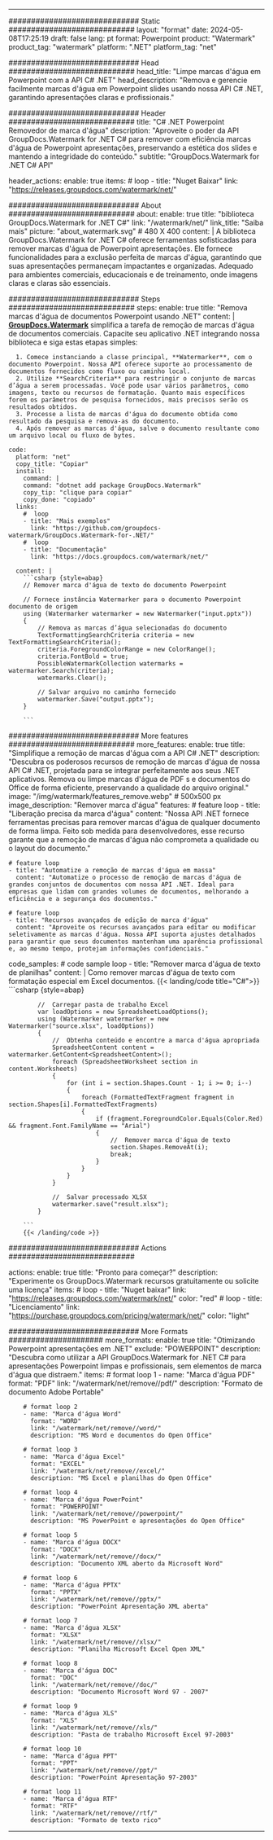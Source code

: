 
---
############################# Static ############################
layout: "format"
date:  2024-05-08T17:25:19
draft: false
lang: pt
format: Powerpoint
product: "Watermark"
product_tag: "watermark"
platform: ".NET"
platform_tag: "net"

############################# Head ############################
head_title: "Limpe marcas d'água em Powerpoint com a API C# .NET"
head_description: "Remova e gerencie facilmente marcas d'água em Powerpoint slides usando nossa API C# .NET, garantindo apresentações claras e profissionais."

############################# Header ############################
title: "C# .NET Powerpoint Removedor de marca d'água" 
description: "Aproveite o poder da API GroupDocs.Watermark for .NET C# para remover com eficiência marcas d'água de Powerpoint apresentações, preservando a estética dos slides e mantendo a integridade do conteúdo."
subtitle: "GroupDocs.Watermark for .NET C# API" 

header_actions:
  enable: true
  items:
    #  loop
    - title: "Nuget Baixar"
      link: "https://releases.groupdocs.com/watermark/net/"
      
############################# About ############################
about:
    enable: true
    title: "biblioteca GroupDocs.Watermark for .NET C#"
    link: "/watermark/net/"
    link_title: "Saiba mais"
    picture: "about_watermark.svg" # 480 X 400
    content: |
       A biblioteca GroupDocs.Watermark for .NET C# oferece ferramentas sofisticadas para remover marcas d'água de Powerpoint apresentações. Ele fornece funcionalidades para a exclusão perfeita de marcas d'água, garantindo que suas apresentações permaneçam impactantes e organizadas. Adequado para ambientes comerciais, educacionais e de treinamento, onde imagens claras e claras são essenciais.

############################# Steps ############################
steps:
    enable: true
    title: "Remova marcas d'água de documentos Powerpoint usando .NET"
    content: |
      **[GroupDocs.Watermark](https://products.groupdocs.com/watermark/net/)** simplifica a tarefa de remoção de marcas d'água de documentos comerciais. Capacite seu aplicativo .NET integrando nossa biblioteca e siga estas etapas simples:
      
      1. Comece instanciando a classe principal, **Watermarker**, com o documento Powerpoint. Nossa API oferece suporte ao processamento de documentos fornecidos como fluxo ou caminho local.
      2. Utilize **SearchCriteria** para restringir o conjunto de marcas d’água a serem processadas. Você pode usar vários parâmetros, como imagens, texto ou recursos de formatação. Quanto mais específicos forem os parâmetros de pesquisa fornecidos, mais precisos serão os resultados obtidos.
      3. Processe a lista de marcas d'água do documento obtida como resultado da pesquisa e remova-as do documento.
      4. Após remover as marcas d'água, salve o documento resultante como um arquivo local ou fluxo de bytes.
   
    code:
      platform: "net"
      copy_title: "Copiar"
      install:
        command: |
        command: "dotnet add package GroupDocs.Watermark"
        copy_tip: "clique para copiar"
        copy_done: "copiado"
      links:
        #  loop
        - title: "Mais exemplos"
          link: "https://github.com/groupdocs-watermark/GroupDocs.Watermark-for-.NET/"
        #  loop
        - title: "Documentação"
          link: "https://docs.groupdocs.com/watermark/net/"
          
      content: |
        ```csharp {style=abap}
        // Remover marca d'água de texto do documento Powerpoint

        // Fornece instância Watermarker para o documento Powerpoint documento de origem
        using (Watermarker watermarker = new Watermarker("input.pptx"))
        {
            // Remova as marcas d’água selecionadas do documento
            TextFormattingSearchCriteria criteria = new TextFormattingSearchCriteria();
            criteria.ForegroundColorRange = new ColorRange();
            criteria.FontBold = true;
            PossibleWatermarkCollection watermarks = watermarker.Search(criteria);
            watermarks.Clear();

            // Salvar arquivo no caminho fornecido
            watermarker.Save("output.pptx");
        }
        
        ```            

############################# More features ############################
more_features:
  enable: true
  title: "Simplifique a remoção de marcas d'água com a API C# .NET"
  description: "Descubra os poderosos recursos de remoção de marcas d'água de nossa API C# .NET, projetada para se integrar perfeitamente aos seus .NET aplicativos. Remova ou limpe marcas d'água de PDF s e documentos do Office de forma eficiente, preservando a qualidade do arquivo original."
  image: "/img/watermark/features_remove.webp" # 500x500 px
  image_description: "Remover marca d'água"
  features:
    # feature loop
    - title: "Liberação precisa da marca d'água"
      content: "Nossa API .NET fornece ferramentas precisas para remover marcas d'água de qualquer documento de forma limpa. Feito sob medida para desenvolvedores, esse recurso garante que a remoção de marcas d'água não comprometa a qualidade ou o layout do documento."

    # feature loop
    - title: "Automatize a remoção de marcas d'água em massa"
      content: "Automatize o processo de remoção de marcas d'água de grandes conjuntos de documentos com nossa API .NET. Ideal para empresas que lidam com grandes volumes de documentos, melhorando a eficiência e a segurança dos documentos."

    # feature loop
    - title: "Recursos avançados de edição de marca d'água"
      content: "Aproveite os recursos avançados para editar ou modificar seletivamente as marcas d'água. Nossa API suporta ajustes detalhados para garantir que seus documentos mantenham uma aparência profissional e, ao mesmo tempo, protejam informações confidenciais."
      
  code_samples:
    # code sample loop
    - title: "Remover marca d'água de texto de planilhas"
      content: |
        Como remover marcas d'água de texto com formatação especial em Excel documentos.
        {{< landing/code title="C#">}}
        ```csharp {style=abap}
        
            //  Carregar pasta de trabalho Excel
            var loadOptions = new SpreadsheetLoadOptions();
            using (Watermarker watermarker = new Watermarker("source.xlsx", loadOptions))
            {
                //  Obtenha conteúdo e encontre a marca d'água apropriada
                SpreadsheetContent content = watermarker.GetContent<SpreadsheetContent>();
                foreach (SpreadsheetWorksheet section in content.Worksheets)
                {
                    for (int i = section.Shapes.Count - 1; i >= 0; i--)
                    {
                        foreach (FormattedTextFragment fragment in section.Shapes[i].FormattedTextFragments)
                        {
                            if (fragment.ForegroundColor.Equals(Color.Red) && fragment.Font.FamilyName == "Arial")
                            {
                                //  Remover marca d'água de texto
                                section.Shapes.RemoveAt(i);
                                break;
                            }
                        }
                    }
                }

                //  Salvar processado XLSX
                watermarker.save("result.xlsx");
            }

        ```
        {{< /landing/code >}}


############################# Actions ############################

actions:
  enable: true
  title: "Pronto para começar?"
  description: "Experimente os GroupDocs.Watermark recursos gratuitamente ou solicite uma licença"
  items:
    #  loop
    - title: "Nuget baixar"
      link: "https://releases.groupdocs.com/watermark/net/"
      color: "red"
        #  loop
    - title: "Licenciamento"
      link: "https://purchase.groupdocs.com/pricing/watermark/net/"
      color: "light"


############################# More Formats #####################
more_formats:
    enable: true
    title: "Otimizando Powerpoint apresentações em .NET"
    exclude: "POWERPOINT"
    description: "Descubra como utilizar a API GroupDocs.Watermark for .NET C# para apresentações Powerpoint limpas e profissionais, sem elementos de marca d'água que distraem."
    items: 
        # format loop 1
        - name: "Marca d'água PDF"
          format: "PDF"
          link: "/watermark/net/remove//pdf/"
          description: "Formato de documento Adobe Portable"

        # format loop 2
        - name: "Marca d'água Word"
          format: "WORD"
          link: "/watermark/net/remove//word/"
          description: "MS Word e documentos do Open Office"
          
        # format loop 3
        - name: "Marca d'água Excel"
          format: "EXCEL"
          link: "/watermark/net/remove//excel/"
          description: "MS Excel e planilhas do Open Office"

        # format loop 4
        - name: "Marca d'água PowerPoint"
          format: "POWERPOINT"
          link: "/watermark/net/remove//powerpoint/"
          description: "MS PowerPoint e apresentações do Open Office"

        # format loop 5
        - name: "Marca d'água DOCX"
          format: "DOCX"
          link: "/watermark/net/remove//docx/"
          description: "Documento XML aberto da Microsoft Word"
          
        # format loop 6
        - name: "Marca d'água PPTX"
          format: "PPTX"
          link: "/watermark/net/remove//pptx/"
          description: "PowerPoint Apresentação XML aberta"
          
        # format loop 7
        - name: "Marca d'água XLSX"
          format: "XLSX"
          link: "/watermark/net/remove//xlsx/"
          description: "Planilha Microsoft Excel Open XML"

        # format loop 8
        - name: "Marca d'água DOC"
          format: "DOC"
          link: "/watermark/net/remove//doc/"
          description: "Documento Microsoft Word 97 - 2007"

        # format loop 9
        - name: "Marca d'água XLS"
          format: "XLS"
          link: "/watermark/net/remove//xls/"
          description: "Pasta de trabalho Microsoft Excel 97-2003"

        # format loop 10
        - name: "Marca d'água PPT"
          format: "PPT"
          link: "/watermark/net/remove//ppt/"
          description: "PowerPoint Apresentação 97-2003"

        # format loop 11
        - name: "Marca d'água RTF"
          format: "RTF"
          link: "/watermark/net/remove//rtf/"
          description: "Formato de texto rico"

---